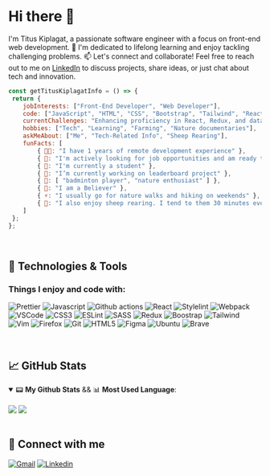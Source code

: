 # Hi there 👋

I'm Titus Kiplagat, a passionate software engineer with a focus on front-end web development. 🌟 I'm dedicated to lifelong learning and enjoy tackling challenging problems. 📫 Let's connect and collaborate! Feel free to reach out to me on [LinkedIn](https://www.linkedin.com/in/titus-kiplagat-kemboi-9a8848262/) to discuss projects, share ideas, or just chat about tech and innovation.

```js
const getTitusKiplagatInfo = () => {
 return {
	jobInterests: ["Front-End Developer", "Web Developer"],
	code: ["JavaScript", "HTML", "CSS", "Bootstrap", "Tailwind", "React", "Redux", "Material UI"],
	currentChallenges: "Enhancing proficiency in React, Redux, and data structures and algorithms",
	hobbies: ["Tech", "Learning", "Farming", "Nature documentaries"],
	askMeAbout: ["Me", "Tech-Related Info", "Sheep Rearing"],
	funFacts: [
		{ 👨‍💻: "I have 1 years of remote development experience" },
		{ 💼: "I'm actively looking for job opportunities and am ready to contribute to your team!" }
		{ 🌱: "I'm currently a student" },
		{ 🔭: "I’m currently working on leaderboard project" },
		{ 👫: [ "badminton player", "nature enthusiast" ] },
		{ 🤝: "I am a Believer" },
		{ ⚡: "I usually go for nature walks and hiking on weekends" },
		{ 🐑: "I also enjoy sheep rearing. I tend to them 30 minutes everyday" }
	]
 };
};
```

<br/>

## 🔧 Technologies & Tools
<h3>Things I enjoy and code with:</h3>
<p>
  <img alt="Prettier" src="https://img.shields.io/badge/prettier-1A2C34?style=for-the-badge&logo=prettier&logoColor=F7BA3E" />
  <img alt="Javascript" src="https://img.shields.io/badge/JavaScript-323330?style=for-the-badge&logo=javascript&logoColor=white" />
  <img alt="Github actions" src="https://img.shields.io/badge/Github%20Actions-282a2e?style=for-the-badge&logo=githubactions&logoColor=white" />
  <img alt="React" src="https://img.shields.io/badge/React-20232A?style=for-the-badge&logo=react&logoColor=white" />
  <img alt="Stylelint" src="https://img.shields.io/badge/stylelint-000?style=for-the-badge&logo=stylelint&logoColor=white" />
  <img alt="Webpack" src="https://img.shields.io/badge/Webpack-8DD6F9?style=for-the-badge&logo=Webpack&logoColor=white" />
  <img alt="VSCode" src="https://img.shields.io/badge/VSCode-0078D4?style=for-the-badge&logo=visual%20studio%20code&logoColor=white" />
  <img alt="CSS3" src="https://img.shields.io/badge/CSS3-1572B6?style=for-the-badge&logo=css3&logoColor=white" />
  <img alt="ESLint" src="https://img.shields.io/badge/eslint-3A33D1?style=for-the-badge&logo=eslint&logoColor=white" />
  <img alt="SASS" src="https://img.shields.io/badge/Sass-CC6699?style=for-the-badge&logo=sass&logoColor=white" />
  <img alt="Redux" src="https://img.shields.io/badge/Redux-593D88?style=for-the-badge&logo=redux&logoColor=white" />
  <img alt="Boostrap" src="https://img.shields.io/badge/Bootstrap-563D7C?style=for-the-badge&logo=bootstrap&logoColor=white" />
  <img alt="Tailwind" src="https://img.shields.io/badge/Tailwind_CSS-38B2AC?style=for-the-badge&logo=tailwind-css&logoColor=white" />
  <img alt="Vim" src="https://img.shields.io/badge/VIM-%2311AB00.svg?&style=for-the-badge&logo=vim&logoColor=white" />
  <img alt="Firefox" src="https://img.shields.io/badge/Firefox_Browser-FF7139?style=for-the-badge&logo=Firefox-Browser&logoColor=white" />
  <img alt="Git" src="https://img.shields.io/badge/GIT-E44C30?style=for-the-badge&logo=git&logoColor=white" />
  <img alt="HTML5" src="https://img.shields.io/badge/HTML5-E34F26?style=for-the-badge&logo=html5&logoColor=white" />
  <img alt="Figma" src="https://img.shields.io/badge/Figma-F24E1E?style=for-the-badge&logo=figma&logoColor=white" />
  <img alt="Ubuntu" src="https://img.shields.io/badge/Ubuntu-E95420?style=for-the-badge&logo=ubuntu&logoColor=white" />
  <img alt="Brave" src="https://img.shields.io/badge/Brave-FF1B2D?style=for-the-badge&logo=Brave&logoColor=white" />
</p>

<br/>

## 📈 GitHub Stats
<details open>
  <summary>📟 <strong>My Github Stats</strong> && 📊 <strong>Most Used Language</strong>: </summary>
	<br/>
	<picture>
		<source
			srcset="https://github-readme-stats.vercel.app/api?username=Titus-Kiplagat&show_icons=true&theme=tokyonight&line_height=28"
			media="(prefers-color-scheme: dark)"
		/>
		<source
			srcset="https://github-readme-stats.vercel.app/api?username=Titus-Kiplagat&show_icons=true"
			media="(prefers-color-scheme: light), (prefers-color-scheme: no-preference)"
		/>
		<img src="https://github-readme-stats.vercel.app/api?username=Titus-Kiplagat&show_icons=true" />
	</picture>
	<picture>
		<source
			srcset="https://github-readme-stats.vercel.app/api/top-langs?username=Titus-Kiplagat&show_icons=true&theme=tokyonight&layout=donut"
			media="(prefers-color-scheme: dark)"
		/>
		<source
			srcset="https://github-readme-stats.vercel.app/api/top-langs?username=Titus-Kiplagat&show_icons=true&layout=compact"
			media="(prefers-color-scheme: light), (prefers-color-scheme: no-preference)"
		/>
		<img src="https://github-readme-stats.vercel.app/api/top-langs/?username=Titus-Kiplagat&theme=tokyonight&layout=compact" />
	</picture>
</details>

<br/>

## 🤝 Connect with me 

<a href="mailto:tituskiplagat272@gmail.ocm"><img src="https://img.shields.io/badge/Gmail-D14836?style=for-the-badge&logo=gmail&logoColor=white" alt="Gmail" /></a>
<a href="https://www.linkedin.com/in/titus-kiplagat-kemboi-9a8848262/"><img src="https://img.shields.io/badge/LinkedIn-0077B5?style=for-the-badge&logo=linkedin&logoColor=white" alt="Linkedin" /></a>

